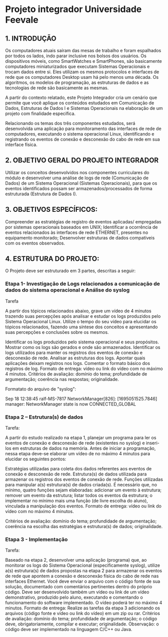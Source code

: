 # Projeto integrador Universidade Feevale

## 1.    INTRODUÇÃO

Os computadores atuais saíram das mesas de trabalho e foram espalhados por todos os lados, indo parar
inclusive nos bolsos dos usuários. Os dispositivos móveis, como SmartWatches e SmartPhones, são
basicamente computadores miniaturizados que executam Sistemas Operacionais e trocam dados entre si.
Eles utilizam os mesmos protocolos e interfaces de rede que os computadores Desktop usam há pelo
menos uma década. Os algoritmos, os modelos de programação, as estruturas de dados e as tecnologias
de rede são basicamente as mesmas.

A partir do contexto relatado, este Projeto Integrador cria um cenário que permite que você aplique
os conteúdos estudados em Comunicação de Dados, Estruturas de Dados I e Sistemas Operacionais na
elaboração de um projeto com finalidade específica.

Relacionando os temas dos três componentes estudados, será desenvolvida uma aplicação para monitoramento
das interfaces de rede de computadores, executando o sistema operacional Linux, identificando e registrando
os eventos de conexão e desconexão do cabo de rede em sua interface física.

## 2.    OBJETIVO GERAL DO PROJETO INTEGRADOR

Utilizar os conceitos desenvolvidos nos componentes curriculares do módulo e desenvolver uma análise de logs
de rede (Comunicação de Dados) de um Sistema Operacional (Sistemas Operacionais), para que os eventos
identificados possam ser armazenados/processados de forma estruturada (Estrutura de Dados I).

## 3.     OBJETIVOS ESPECÍFICOS:

Compreender as estratégias de registro de eventos aplicadas/ empregadas por sistemas operacionais baseados em UNIX;
Identificar a ocorrência de eventos relacionados às interfaces de rede ETHERNET, presentes no equipamento monitorado;
Desenvolver estruturas de dados compatíveis com os eventos observados.
## 4.    ESTRUTURA DO PROJETO:

O Projeto deve ser estruturado em 3 partes, descritas a seguir:

### Etapa 1- Investigação de Logs relacionados a comunicação de dados do sistema operacional e Análise do syslog

 Tarefa

A partir dos tópicos relacionados abaixo, grave um vídeo de 4 minutos trazendo suas percepções após
analisar e estudar os logs produzidos pelo Sistema Operacional Linux. Utilize o tempo do seu vídeo para
elucidar os tópicos relacionados, fazendo uma síntese dos conceitos e apresentando suas percepções e
conclusões sobre os mesmos.

Identificar os logs produzidos pelo sistema operacional e seus propósitos.
Mostrar como os logs são gerados e onde são armazenados.
Identificar os logs utilizados para manter os registros dos eventos de conexão e desconexão de rede.
Analisar as estruturas dos logs.
Apontar quais aplicações deixam registros nos logs.
Comentar o formato básico dos registros de log.
Formato de entrega: vídeo ou link do vídeo com no máximo 4 minutos.
Critérios de avaliação:
domínio do tema;
profundidade de argumentação;
coerência nas respostas;
originalidade.

Formatato do arquivo de "syslog":

Sep 18 12:38:45 ralf-MS-7817 NetworkManager[826]: <info>  [1695051525.7846] manager: NetworkManager state is now CONNECTED_GLOBAL

### Etapa 2 – Estrutura(s) de dados

 Tarefa:

A partir do estudo realizado na etapa 1, planejar um programa para ler os eventos de conexão e desconexão
de rede (existentes no syslog) e inseri-los em estruturas de dados na memória. Antes de iniciar a
programação, nessa etapa deve-se elaborar um vídeo de no máximo 4 minutos para elucidar os seguintes pontos:

Estratégias utilizadas para coleta dos dados referentes aos eventos de conexão e desconexão de rede.
Estrutura(s) de dados utilizada para armazenar os registros dos eventos de conexão de rede.
Funções utilizadas para manipular a(s) estrutura(s) de dados criada(s). É necessário que,
no mínimo, quatro funções sejam elaboradas:
adicionar um evento à estrutura;
remover um evento da estrutura;
listar todos os eventos da estrutura;
o implementar no mínimo mais uma função (de livre escolha do aluno), vinculada a manipulação dos eventos.
Formato de entrega: vídeo ou link do vídeo com no máximo 4 minutos.

Critérios de avaliação:
domínio do tema;
profundidade de argumentação;
coerência na escolha das estratégias e estrutura(s) de dados;
originalidade.

### Etapa 3 - Implementação

 Tarefa:

Baseado na etapa 2, desenvolver uma aplicação (programa) que, ao monitorar os logs do Sistema Operacional
(especificamente syslog), utilize a(s) estrutura(s) de dados propostas na etapa 2 para armazenar os eventos
de rede que apontem a conexão e desconexão física do cabo de rede nas interfaces Ethernet.
Você deve enviar o arquivo com o código fonte de sua solução, documentado com comentários pertinentes
dentro do próprio código.
Deve ser desenvolvido também um vídeo ou link de um vídeo demonstrativo, produzido pelo aluno, executando
e comentando o funcionamento do software implementado. O vídeo poderá ter no máximo 4 minutos.
Formato de entrega: Realize as tarefas da etapa 3 adicionando os arquivos (código fonte e vídeo ou link do vídeo)
em um zip ou rar.
Critérios de avaliação:
domínio do tema;
profundidade de argumentação;
o código deve, obrigatoriamente, compilar e executar;
originalidade.
Observação: o código deve ser implementado na linguagem C/C++ ou Java.
